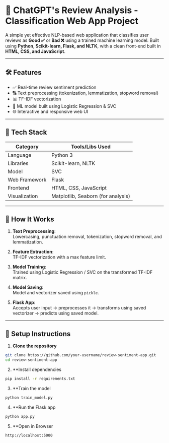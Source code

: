 # 🚀 ChatGPT's Review Analysis - Classification Web App Project

A simple yet effective NLP-based web application that classifies user reviews as **Good ✅** or **Bad ❌** using a trained machine learning model. Built using **Python, Scikit-learn, Flask, and NLTK**, with a clean front-end built in **HTML, CSS, and JavaScript**.

---

## 🛠️ Features

- ✅ Real-time review sentiment prediction
- 🔠 Text preprocessing (tokenization, lemmatization, stopword removal)
- 📊 TF-IDF vectorization
- 🤖 ML model built using Logistic Regression & SVC
- 🌐 Interactive and responsive web UI

---

## 🧰 Tech Stack

| Category         | Tools/Libs Used                          |
|------------------|------------------------------------------|
| Language         | Python 3                                 |
| Libraries        | Scikit-learn, NLTK                       |
| Model            | SVC                                      |
| Web Framework    | Flask                                    |
| Frontend         | HTML, CSS, JavaScript                    |
| Visualization    | Matplotlib, Seaborn (for analysis)       |

---

## 🧪 How It Works

1. **Text Preprocessing**:  
   Lowercasing, punctuation removal, tokenization, stopword removal, and lemmatization.

2. **Feature Extraction**:  
   TF-IDF vectorization with a max feature limit.

3. **Model Training**:  
   Trained using Logistic Regression / SVC on the transformed TF-IDF matrix.

4. **Model Saving**:  
   Model and vectorizer saved using `pickle`.

5. **Flask App**:  
   Accepts user input → preprocesses it → transforms using saved vectorizer → predicts using saved model.

---

## 🔧 Setup Instructions

1. **Clone the repository**
```bash
git clone https://github.com/your-username/review-sentiment-app.git
cd review-sentiment-app
```

2. **Install dependencies
```bash
pip install -r requirements.txt
```

3. **Train the model
```bash
python train_model.py
```

4. **Run the Flask app
```bash
python app.py
```

5. **Open in Browser
```bash
http://localhost:5000
```
